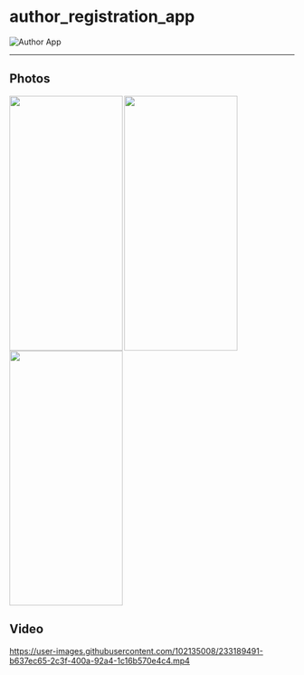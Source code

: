 # author_registration_app


![Author App](https://user-images.githubusercontent.com/102135008/233190432-cbe1e3a0-d7ee-4e3e-8813-7f1949c43c73.png)


---
## Photos
<img align='left' src="https://user-images.githubusercontent.com/102135008/233189395-7dd937b9-d8b2-437a-bfc0-252103a8a238.jpg" width="200" height="450">
<img align='left' src="https://user-images.githubusercontent.com/102135008/233189606-c4438235-c3eb-4bfb-9ef9-d215d5eeff71.jpg" width="200" height="450">

<img  src="https://user-images.githubusercontent.com/121867931/227769740-ee116086-64aa-45d4-a125-d900b6407265.jpeg" width="200" height="450">


## Video

https://user-images.githubusercontent.com/102135008/233189491-b637ec65-2c3f-400a-92a4-1c16b570e4c4.mp4
